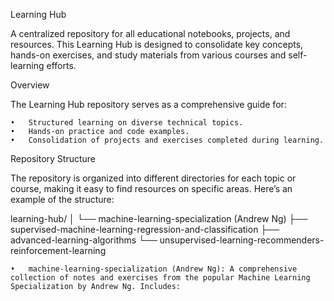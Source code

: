 Learning Hub

A centralized repository for all educational notebooks, projects, and resources. This Learning Hub is designed to consolidate key concepts, hands-on exercises, and study materials from various courses and self-learning efforts.

Overview

The Learning Hub repository serves as a comprehensive guide for:

	•	Structured learning on diverse technical topics.
	•	Hands-on practice and code examples.
	•	Consolidation of projects and exercises completed during learning.

Repository Structure

The repository is organized into different directories for each topic or course, making it easy to find resources on specific areas. Here’s an example of the structure:

learning-hub/
│
└── machine-learning-specialization (Andrew Ng)
    ├── supervised-machine-learning-regression-and-classification
    ├── advanced-learning-algorithms
    └── unsupervised-learning-recommenders-reinforcement-learning

	•	machine-learning-specialization (Andrew Ng): A comprehensive collection of notes and exercises from the popular Machine Learning Specialization by Andrew Ng. Includes:
